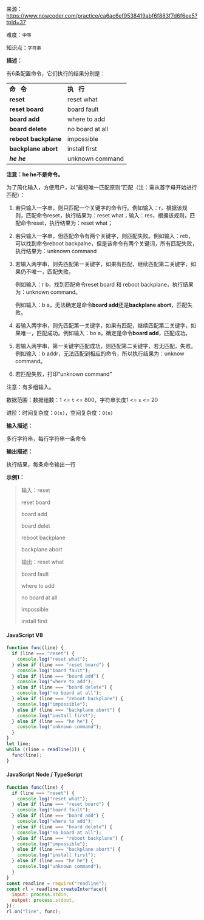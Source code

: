 来源：<https://www.nowcoder.com/practice/ca6ac6ef9538419abf6f883f7d6f6ee5?tpId=37>

难度：`中等`

知识点：`字符串`

**描述：**

有6条配置命令，它们执行的结果分别是：

<table><tbody><tr><td><strong>命&nbsp;&nbsp;&nbsp;令</strong></td><td><strong>执&nbsp;&nbsp;&nbsp;行</strong></td></tr><tr><td><strong>reset</strong></td><td><span>reset&nbsp;what</span></td></tr><tr><td><strong>reset&nbsp;board</strong></td><td><span>board&nbsp;fault</span></td></tr><tr><td><strong>board&nbsp;add</strong></td><td><span>where&nbsp;to&nbsp;add</span></td></tr><tr><td><strong>board&nbsp;delete</strong></td><td><span>no&nbsp;board&nbsp;at&nbsp;all</span></td></tr><tr><td><strong>reboot&nbsp;backplane</strong></td><td><span>impossible</span></td></tr><tr><td><strong>backplane&nbsp;abort</strong></td><td><span>install&nbsp;first</span></td></tr><tr><td><em><strong>he&nbsp;he</strong></em></td><td><span>unknown&nbsp;command</span></td></tr></tbody></table>

**注意：he he不是命令。**

为了简化输入，方便用户，以“最短唯一匹配原则”匹配（注：需从首字母开始进行匹配）：

1. 若只输入一字串，则只匹配一个关键字的命令行。例如输入：r，根据该规则，匹配命令reset，执行结果为：reset what；输入：res，根据该规则，匹配命令reset，执行结果为：reset what；
2. 若只输入一字串，但匹配命令有两个关键字，则匹配失败。例如输入：reb，可以找到命令reboot backpalne，但是该命令有两个关键词，所有匹配失败，执行结果为：unknown command
3. 若输入两字串，则先匹配第一关键字，如果有匹配，继续匹配第二关键字，如果仍不唯一，匹配失败。

    例如输入：r b，找到匹配命令reset board 和 reboot backplane，执行结果为：unknown command。

    例如输入：b a，无法确定是命令**board add**还是**backplane abort**，匹配失败。

4. 若输入两字串，则先匹配第一关键字，如果有匹配，继续匹配第二关键字，如果唯一，匹配成功。例如输入：bo a，确定是命令**board add**，匹配成功。
5. 若输入两字串，第一关键字匹配成功，则匹配第二关键字，若无匹配，失败。例如输入：b addr，无法匹配到相应的命令，所以执行结果为：unknow command。
6. 若匹配失败，打印“unknown command”

注意：有多组输入。

数据范围：数据组数：1 <= `t` <= 800，字符串长度1 <= `s` <= 20

进阶：时间复杂度：`O(n)`，空间复杂度：`O(n)`

**输入描述：**

多行字符串，每行字符串一条命令

**输出描述：**

执行结果，每条命令输出一行

**示例1：**

> 输入：reset
>
> reset board
>
> board add
>
> board delet
>
> reboot backplane
>
> backplane abort
>
> 输出：reset what
>
> board fault
>
> where to add
>
> no board at all
>
> impossible
>
> install first

<!-- tabs:start -->

#### **JavaScript V8**

```javascript
function func(line) {
  if (line === "reset") {
    console.log("reset what");
  } else if (line === "reset board") {
    console.log("board fault");
  } else if (line === "board add") {
    console.log("where to add");
  } else if (line === "board delete") {
    console.log("no board at all");
  } else if (line === "reboot backplane") {
    console.log("impossible");
  } else if (line === "backplane abort") {
    console.log("install first");
  } else if (line === "he he") {
    console.log("unknown command");
  }
}
let line;
while ((line = readline())) {
  func(line);
}
```

#### **JavaScript Node / TypeScript**

```javascript
function func(line) {
  if (line === "reset") {
    console.log("reset what");
  } else if (line === "reset board") {
    console.log("board fault");
  } else if (line === "board add") {
    console.log("where to add");
  } else if (line === "board delete") {
    console.log("no board at all");
  } else if (line === "reboot backplane") {
    console.log("impossible");
  } else if (line === "backplane abort") {
    console.log("install first");
  } else if (line === "he he") {
    console.log("unknown command");
  }
}
const readline = require("readline");
const rl = readline.createInterface({
  input: process.stdin,
  output: process.stdout,
});
rl.on("line", func);
```

<!-- tabs:end -->
